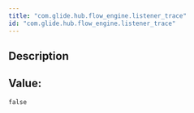 ```yaml
---
title: "com.glide.hub.flow_engine.listener_trace"
id: "com.glide.hub.flow_engine.listener_trace"
---
```

## Description



## Value: 
```
false
```